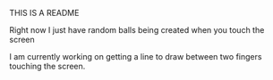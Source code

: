 THIS IS A README

Right now I just have random balls being created when you touch the screen

I am currently working on getting a line to draw between two fingers touching the screen.
